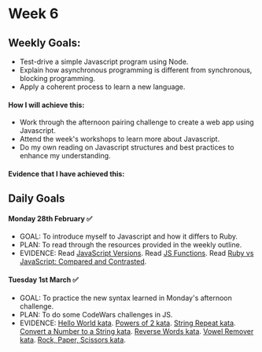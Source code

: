 # Week 6

## Weekly Goals:
- Test-drive a simple Javascript program using Node.
- Explain how asynchronous programming is different from synchronous, blocking programming.
- Apply a coherent process to learn a new language.

#### How I will achieve this:
- Work through the afternoon pairing challenge to create a web app using Javascript.
- Attend the week's workshops to learn more about Javascript.
- Do my own reading on Javascript structures and best practices to enhance my understanding.

#### Evidence that I have achieved this:



## Daily Goals

#### Monday 28th February ✅
- GOAL: To introduce myself to Javascript and how it differs to Ruby.
- PLAN: To read through the resources provided in the weekly outline.
- EVIDENCE: Read [JavaScript Versions](https://www.codecademy.com/article/javascript-versions). Read [JS Functions](https://github.com/makersacademy/course/blob/main/pills/js_functions.md). Read [Ruby vs JavaScript: Compared and Contrasted](https://careerkarma.com/blog/ruby-vs-javascript/#:~:text=In%20short%2C%20Ruby%20is%20an,one%20languages%20on%20the%20web.).


#### Tuesday 1st March ✅
- GOAL: To practice the new syntax learned in Monday's afternoon challenge.
- PLAN: To do some CodeWars challenges in JS.
- EVIDENCE: [Hello World kata](https://www.codewars.com/kata/523b4ff7adca849afe000035/train/javascript). [Powers of 2 kata](https://www.codewars.com/kata/57a083a57cb1f31db7000028/train/javascript). [String Repeat kata](https://www.codewars.com/kata/57a0e5c372292dd76d000d7e/train/javascript). [Convert a Number to a String kata](https://www.codewars.com/kata/5265326f5fda8eb1160004c8/train/javascript). [Reverse Words kata](https://www.codewars.com/kata/51c8991dee245d7ddf00000e/train/javascript). [Vowel Remover kata](https://www.codewars.com/kata/5547929140907378f9000039/train/javascript). [Rock, Paper, Scissors kata](https://www.codewars.com/kata/5672a98bdbdd995fad00000f/train/javascript).